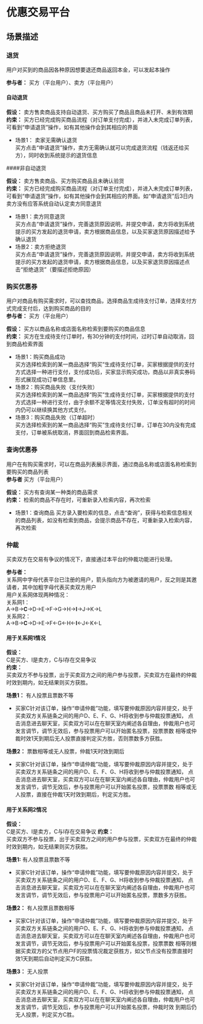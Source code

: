 # 优惠交易平台

## 场景描述

### 退货

用户对买到的商品因各种原因想要退还商品返回本金，可以发起本操作

**参与者：**  买方（平台用户）、卖方（平台用户）

#### 自动退货

**假设：** 卖方售卖商品支持自动退货、买方购买了商品且商品未打开、未到有效期   
**约束：** 买方已经完成购买商品流程（对订单支付完成），并进入未完成订单列表，可看到“申请退货”操作，如有其他操作会到其相应的界面  
   
- 场景1： 卖家无需确认退货  
        买方点击“申请退货”操作，卖方无需确认就可以完成退货流程（钱返还给买方），同时收到系统提示的退货信息
        
####非自动退货  

**假设：** 卖方售卖商品、买方购买商品且未确认验货  
**约束：** 买方已经完成购买商品流程（对订单支付完成），并进入未完成订单列表，可看到“申请退货”操作，如有其他操作会到其相应的界面。如“申请退货”后3日内卖方没有应答系统自动认定卖方同意退货 

- 场景1：卖方同意退货  
买方点击“申请退货”操作，完善退货原因说明，并提交申请，卖方将收到系统提示的买方发起的退货申请，卖方根据商品信息，以及买家退货原因描述给予确认退货  
- 场景2：卖方拒绝退货  
买方点击“申请退货”操作，完善退货原因说明，并提交申请，卖方将收到系统提示的买方发起的退货申请，卖方根据商品信息，以及买家退货原因描述点击“拒绝退货”（要描述拒绝原因）  


### 购买优惠券
用户对商品有购买需求时，可以查找商品，选择商品生成待支付订单，选择支付方式完成支付后，达到购买商品的目的  
**参与者：** 买方（平台用户）  

**假设：** 买方以商品名称或店面名称检索到要购买的商品信息  
**约束：** 买方在生成待支付订单时，有30分钟的支付时间，过时订单自动取消，回到商品检索界面  

- 场景1：购买商品成功  
  买方选择检索到的某一商品选择“购买”生成待支付订单，买家根据提供的支付方式选择一种进行支付，支付成功后，买家显示购买成功，商品以非真实券码形式展现成功订单信息里。  
- 场景2：购买商品失败（支付失败）  
  买方选择检索到的某一商品选择“购买”生成待支付订单，买家根据提供的支付方式选择一种进行支付，由于余额不足等情况支付失败，订单没有超时的时间内仍可以继续换其他方式支付。  
- 场景3：购买商品失败（订单超时）  
  买方选择检索到的某一商品选择“购买”生成待支付订单，订单在30内没有完成支付，订单被系统取消，界面回到商品检索界面。  
  


### 查询优惠券
用户在有购买需求时，可以在商品列表展示界面，通过商品名称或店面名称检索到要购买的商品列表  
**参与者** 买方（平台用户）  

**假设：** 买方有查询某一种类的商品需求  
**约束：** 检索的商品不存在时，可重新录入检索内容，再次检索  

- 场景1：查询商品
   买方录入要检索的信息，点击“查询”，获得与检索信息相关的商品列表，如没有检索到商品，会提示商品不存在，可重新录入检索内容，再次检索  
   
   
### 仲裁  

买卖双方在交易有争议的情况下，直接通过本平台的仲裁功能进行处理。  

**参与者：**  
关系网中字母代表平台已注册的用户，箭头指向方为被邀请的用户，反之则是其邀请者，其中加粗字母代表买卖双方用户  
用户关系网体现两种情况：  
关系网1：  
A->B->**C**->D->E->F->G->H->**I**->J->K->L  
关系网2：  
A->B->**C**->D->E->F<-G<-H<-**I**<-J<-K<-L  

#### 用于关系网1情况

**假设：**    
 C是买方、I是卖方，C与I存在交易争议  
**约束：**    
买卖双方不参与投票，出于买卖双方之间的用户参与投票，买卖双方在最终的仲裁时效到期内，如无结果则买方获胜。  

**场景1：** 有人投票且票数不等  
- 买家C针对该订单，操作“申请仲裁”功能，填写要仲裁原因内容并提交，处于买卖双方关系链条之间的用户D、E、F、G、H将收到参与仲裁投票通知，
  点击消息进去聊天室，买卖双方可以在在聊天室内阐述各自理由，仲裁用户也可发言调节，调节无效后，参与投票用户可以开始匿名投票，投票票数
  相等或仲裁时效1天到期后无人投票直接判定买方胜，否则票数多方获胜。  

**场景2：** 票数相等或无人投票，仲裁1天时效到期后  
- 买家C针对该订单，操作“申请仲裁”功能，填写要仲裁原因内容并提交，处于买卖双方关系链条之间的用户D、E、F、G、H将收到参与仲裁投票通知，
  点击消息进去聊天室，买卖双方可以在在聊天室内阐述各自理由，仲裁用户也可发言调节，调节无效后，参与投票用户可以开始匿名投票，投票票数
  相等或无人投票，直接在仲裁1天时效到期后，判定买方胜。

#### 用于关系网2情况

**假设：**    
 C是买方、I是卖方，C与I存在交易争议
**约束：**    
买卖双方不参与投票，出于买卖双方之间的用户参与投票，买卖双方在最终的仲裁时效到期内，如无结果则买方获胜。  

**场景1:** 有人投票且票数不等  
- 买家C针对该订单，操作“申请仲裁”功能，填写要仲裁原因内容并提交，处于买卖双方关系链条之间的用户D、E、F、G、H将收到参与仲裁投票通知，
  点击消息进去聊天室，买卖双方可以在在聊天室内阐述各自理由，仲裁用户也可发言调节，调节无效后，参与投票用户可以开始匿名投票，票数多方获胜。  
   
**场景2：** 有人投票且票数相等  
- 买家C针对该订单，操作“申请仲裁”功能，填写要仲裁原因内容并提交，处于买卖双方关系链条之间的用户D、E、F、G、H将收到参与仲裁投票通知，
  点击消息进去聊天室，买卖双方可以在在聊天室内阐述各自理由，仲裁用户也可发言调节，调节无效后，参与投票用户可以开始匿名投票，投票票数
  相等则根据买卖双方的父节点用户F的投票情况裁定获胜方，如父节点没有投票直接时效1天到期后自动判定买方C获胜。   
  
**场景3：** 无人投票  
- 买家C针对该订单，操作“申请仲裁”功能，填写要仲裁原因内容并提交，处于买卖双方关系链条之间的用户D、E、F、G、H将收到参与仲裁投票通知，
  点击消息进去聊天室，买卖双方可以在在聊天室内阐述各自理由，仲裁用户也可发言调节，调节无效后，参与投票用户可以开始匿名投票，仲裁时效
  到期后仍无人投票，判定买方C胜。 


   
  




   
       
